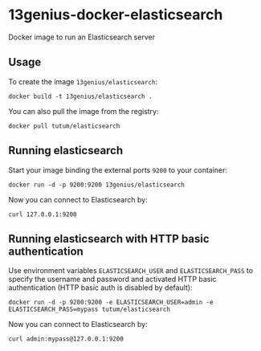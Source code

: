 13genius-docker-elasticsearch
==========================

Docker image to run an Elasticsearch server


Usage
-----

To create the image `13genius/elasticsearch`:

    docker build -t 13genius/elasticsearch .

You can also pull the image from the registry:

    docker pull tutum/elasticsearch


Running elasticsearch
--------------------------------

Start your image binding the external ports `9200` to your container:

    docker run -d -p 9200:9200 13genius/elasticsearch

Now you can connect to Elasticsearch by:

    curl 127.0.0.1:9200

Running elasticsearch with HTTP basic authentication
----------------------------------------------------

Use environment variables `ELASTICSEARCH_USER` and `ELASTICSEARCH_PASS` to specify the username and password and activated HTTP basic authentication (HTTP basic auth is disabled by default):

    docker run -d -p 9200:9200 -e ELASTICSEARCH_USER=admin -e ELASTICSEARCH_PASS=mypass tutum/elasticsearch

Now you can connect to Elasticsearch by:

    curl admin:mypass@127.0.0.1:9200
